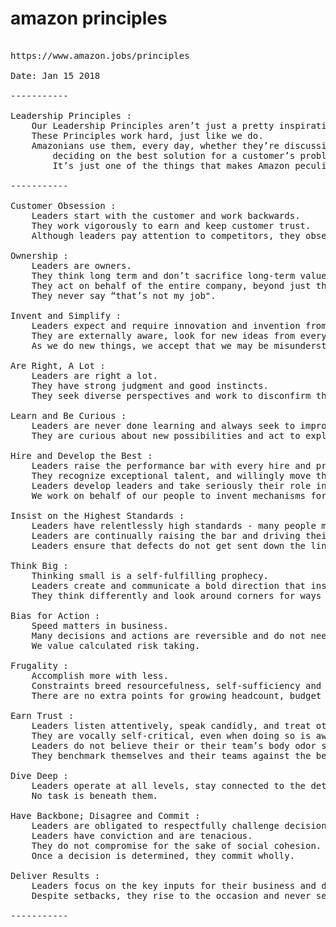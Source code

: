 # amazon principles

<pre>

https://www.amazon.jobs/principles

Date: Jan 15 2018

-----------

Leadership Principles :
	Our Leadership Principles aren’t just a pretty inspirational wall hanging.
	These Principles work hard, just like we do.
	Amazonians use them, every day, whether they’re discussing ideas for new projects,
		deciding on the best solution for a customer’s problem, or interviewing candidates.
		It’s just one of the things that makes Amazon peculiar.

-----------

Customer Obsession :
	Leaders start with the customer and work backwards.
	They work vigorously to earn and keep customer trust.
	Although leaders pay attention to competitors, they obsess over customers.

Ownership :
	Leaders are owners.
	They think long term and don’t sacrifice long-term value for short-term results.
	They act on behalf of the entire company, beyond just their own team.
	They never say “that’s not my job".

Invent and Simplify :
	Leaders expect and require innovation and invention from their teams and always find ways to simplify.
	They are externally aware, look for new ideas from everywhere, and are not limited by “not invented here".
	As we do new things, we accept that we may be misunderstood for long periods of time.

Are Right, A Lot :
	Leaders are right a lot.
	They have strong judgment and good instincts.
	They seek diverse perspectives and work to disconfirm their beliefs.

Learn and Be Curious :
	Leaders are never done learning and always seek to improve themselves.
	They are curious about new possibilities and act to explore them.

Hire and Develop the Best :
	Leaders raise the performance bar with every hire and promotion.
	They recognize exceptional talent, and willingly move them throughout the organization.
	Leaders develop leaders and take seriously their role in coaching others.
	We work on behalf of our people to invent mechanisms for development like Career Choice.

Insist on the Highest Standards :
	Leaders have relentlessly high standards - many people may think these standards are unreasonably high.
	Leaders are continually raising the bar and driving their teams to deliver high quality products, services and processes.
	Leaders ensure that defects do not get sent down the line and that problems are fixed so they stay fixed.

Think Big :
	Thinking small is a self-fulfilling prophecy.
	Leaders create and communicate a bold direction that inspires results.
	They think differently and look around corners for ways to serve customers.

Bias for Action :
	Speed matters in business.
	Many decisions and actions are reversible and do not need extensive study.
	We value calculated risk taking.

Frugality :
	Accomplish more with less.
	Constraints breed resourcefulness, self-sufficiency and invention.
	There are no extra points for growing headcount, budget size or fixed expense.

Earn Trust :
	Leaders listen attentively, speak candidly, and treat others respectfully.
	They are vocally self-critical, even when doing so is awkward or embarrassing.
	Leaders do not believe their or their team’s body odor smells of perfume.
	They benchmark themselves and their teams against the best.

Dive Deep :
	Leaders operate at all levels, stay connected to the details, audit frequently, and are skeptical when metrics and anecdote differ.
	No task is beneath them.

Have Backbone; Disagree and Commit :
	Leaders are obligated to respectfully challenge decisions when they disagree, even when doing so is uncomfortable or exhausting.
	Leaders have conviction and are tenacious.
	They do not compromise for the sake of social cohesion.
	Once a decision is determined, they commit wholly.

Deliver Results :
	Leaders focus on the key inputs for their business and deliver them with the right quality and in a timely fashion.
	Despite setbacks, they rise to the occasion and never settle.

-----------
</pre>
